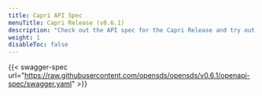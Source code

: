 ```yaml
---
title: Capri API Spec
menuTitle: Capri Release (v0.6.1)
description: "Check out the API spec for the Capri Release and try out the APIs without having to install the system."
weight: 1
disableToc: false
---
```


{{< swagger-spec url="https://raw.githubusercontent.com/opensds/opensds/v0.6.1/openapi-spec/swagger.yaml" >}}